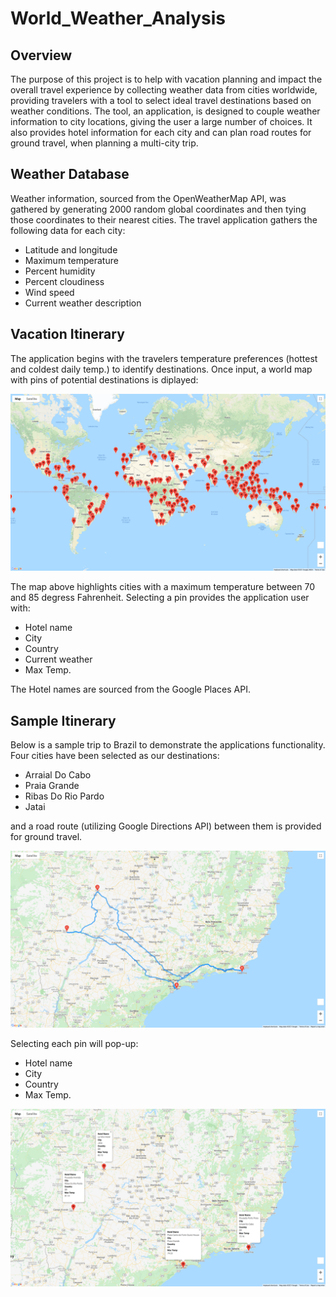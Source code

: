 # World_Weather_Analysis
## Overview
The purpose of this project is to help with vacation planning and impact the overall travel experience by collecting weather data from cities worldwide, providing travelers with a tool to select ideal travel destinations based on weather conditions. The tool, an application, is designed to couple weather information to city locations, giving the user a large number of choices. It also provides hotel information for each city and can plan road routes for ground travel, when planning a multi-city trip.

## Weather Database
Weather information, sourced from the OpenWeatherMap API, was gathered by generating 2000 random global coordinates and then tying those coordinates to their nearest cities. The travel application gathers the following data for each city:

* Latitude and longitude
* Maximum temperature
* Percent humidity
* Percent cloudiness
* Wind speed
* Current weather description

## Vacation Itinerary
The application begins with the travelers temperature preferences (hottest and coldest daily temp.) to identify destinations. Once input, a world map with pins of potential destinations is diplayed:

![WeatherPy_Vacation](https://github.com/jp3tty/World_Weather_Analysis/blob/main/Vacation_Search/WeatherPy_vacation_map.png)

The map above highlights cities with a maximum temperature between 70 and 85 degress Fahrenheit. Selecting a pin provides the application user with:

* Hotel name
* City
* Country
* Current weather
* Max Temp.

The Hotel names are sourced from the Google Places API.

## Sample Itinerary
Below is a sample trip to Brazil to demonstrate the applications functionality. Four cities have been selected as our destinations:

* Arraial Do Cabo
* Praia Grande
* Ribas Do Rio Pardo
* Jatai

and a road route (utilizing Google Directions API) between them is provided for ground travel.

![Brasil Directions](https://github.com/jp3tty/World_Weather_Analysis/blob/main/Vacation_Itinerary/WeatherPy_travel_map.PNG)

Selecting each pin will pop-up:

* Hotel name
* City
* Country
* Max Temp.

![Brasil Hotel Information](https://github.com/jp3tty/World_Weather_Analysis/blob/main/Vacation_Itinerary/WeatherPy_travel_map_markers.PNG)